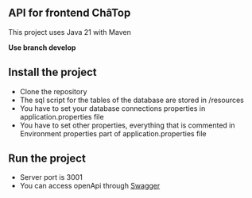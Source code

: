 API for frontend ChâTop
---
This project uses Java 21 with Maven

<strong>Use branch develop</strong>

Install the project
---
- Clone the repository
- The sql script for the tables of the database are stored in /resources
- You have to set your database connections properties in application.properties file
- You have to set other properties, everything that is commented in Environment properties part of application.properties file

Run the project
---
- Server port is 3001
- You can access openApi through [Swagger](http://localhost:3001/swagger-ui/index.html#/)

